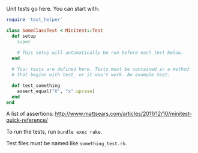 Unit tests go here. You can start with:

```ruby
require 'test_helper'

class SomeClassTest < Minitest::Test
  def setup
    super
    
    # This setup will automatically be run before each test below.
  end

  # Your tests are defined here. Tests must be contained in a method
  # that begins with test_ or it won't work. An example test:

  def test_something
    assert_equal("X", "x".upcase)
  end
end
```

A list of assertions: http://www.mattsears.com/articles/2011/12/10/minitest-quick-reference/

To run the tests, run `bundle exec rake`.

Test files must be named like `something_test.rb`.